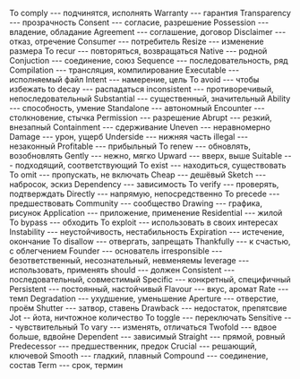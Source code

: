 To comply --- подчинятся, исполнять
Warranty --- гарантия
Transparency --- прозрачность
Consent --- согласие, разрешение
Possession --- владение, обладание
Agreement --- соглашение, договор
Disclaimer --- отказ, отречение
Consumer --- потребитель
Resize --- изменение размера
To recur --- повторяться, возвращаться
Native --- родной
Conjuction --- соединение, союз
Sequence --- последовательность, ряд
Compilation --- трансляция, компилирование
Executable --- исполняемый файл
Intent --- намерение, цель
To avoid --- чтобы избежать
to decay --- распадаться
inconsistent --- противоречивый, непоследовательный
Substantial --- существенный, значительный
Ability --- способность, умение
Standalone --- автономный
Encounter --- столкновение, стычка
Permission --- разрешение
Abrupt --- резкий, внезапный
Containment --- сдерживание
Uneven --- неравномерно
Damage --- урон, ущерб
Underside --- нижняя часть
illegal --- незаконный
Profitable --- прибыльный
To renew --- обновлять, возобновлять
Gently --- нежно, мягко
Upward --- вверх, выше
Suitable --- подходящий, соответствующий
To exist --- находиться, существовать
To omit --- пропускать, не включать
Cheap --- дешёвый
Sketch --- набросок, эскиз
Dependency --- зависимость
To verify --- проверять, подтверждать
Directly --- напрямую, непосредственно
To precede --- предшествовать
Community --- сообщество
Drawing --- графика, рисунок
Application --- приложение, применение
Residential --- жилой
To bypass --- обходить
To exploit --- использовать в своих интересах
Instability --- неустойчивость, нестабильность
Expiration --- истечение, окончание
To disallow --- отвергать, запрещать
Thankfully --- к счастью, с облегчением
Founder --- основатель
irresponsible --- безответственный, несознательный, невменяемы 
leverage --- использовать, применять
should --- должен
Consistent --- последовательный, совместимый
Specific --- конкретный, специфичный
Persistent --- постоянный, настойчивый
Flavour --- вкус, аромат
Rate --- темп
Degradation --- ухудшение, уменьшение
Aperture --- отверстие, проём
Shutter --- затвор, ставень
Drawback --- недостаток, препятсвие
Jot -- йота, ничтожное количество
To toggle --- переключать
Sensitive --- чувствительный
To vary --- изменять, отличаться
Twofold --- вдвое больше, вдвойне
Dependent --- зависимый
Straight --- прямой, ровный
Predecessor --- предшественник, предок
Crucial --- решающий, ключевой
Smooth --- гладкий, плавный
Compound --- соединение, состав
Term --- срок, термин

